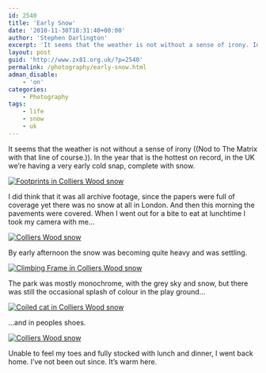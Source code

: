 ```yaml
---
id: 2540
title: 'Early Snow'
date: '2010-11-30T18:31:40+00:00'
author: 'Stephen Darlington'
excerpt: 'It seems that the weather is not without a sense of irony. In the year that is the hottest on record, in the UK we''re having a very early cold snap, complete with snow.'
layout: post
guid: 'http://www.zx81.org.uk/?p=2540'
permalink: /photography/early-snow.html
adman_disable:
    - 'on'
categories:
    - Photography
tags:
    - life
    - snow
    - uk
---
```


It seems that the weather is not without a sense of irony ((Nod to The Matrix with that line of course.)). In the year that is the hottest on record, in the UK we’re having a very early cold snap, complete with snow.

[![Footprints in Colliers Wood snow](https://i0.wp.com/farm6.staticflickr.com/5123/5221564672_e9bb7788f6.jpg?resize=333%2C500)](http://www.flickr.com/photos/stephendarlington/5221564672/ "Footprints in Colliers Wood snow by stephendarlington, on Flickr")

I did think that it was all archive footage, since the papers were full of coverage yet there was no snow at all in London. And then this morning the pavements were covered. When I went out for a bite to eat at lunchtime I took my camera with me…

[![Colliers Wood snow](https://i0.wp.com/farm6.staticflickr.com/5167/5221564322_40df50aa0c.jpg?resize=500%2C333)](http://www.flickr.com/photos/stephendarlington/5221564322/ "Colliers Wood snow by stephendarlington, on Flickr")

By early afternoon the snow was becoming quite heavy and was settling.

[![Climbing Frame in Colliers Wood snow](https://i0.wp.com/farm5.staticflickr.com/4108/5220966579_d005f60273.jpg?resize=500%2C333)](http://www.flickr.com/photos/stephendarlington/5220966579/ "Climbing Frame in Colliers Wood snow by stephendarlington, on Flickr")

The park was mostly monochrome, with the grey sky and snow, but there was still the occasional splash of colour in the play ground…

[![Coiled cat in Colliers Wood snow](https://i0.wp.com/farm5.staticflickr.com/4090/5221565514_58b014b0fd.jpg?resize=500%2C333)](http://www.flickr.com/photos/stephendarlington/5221565514/ "Coiled cat in Colliers Wood snow by stephendarlington, on Flickr")

…and in peoples shoes.

[![Colliers Wood snow](https://i0.wp.com/farm5.staticflickr.com/4103/5220967523_8ef51c024c.jpg?resize=500%2C333)](http://www.flickr.com/photos/stephendarlington/5220967523/ "Colliers Wood snow by stephendarlington, on Flickr")

Unable to feel my toes and fully stocked with lunch and dinner, I went back home. I’ve not been out since. It’s warm here.
